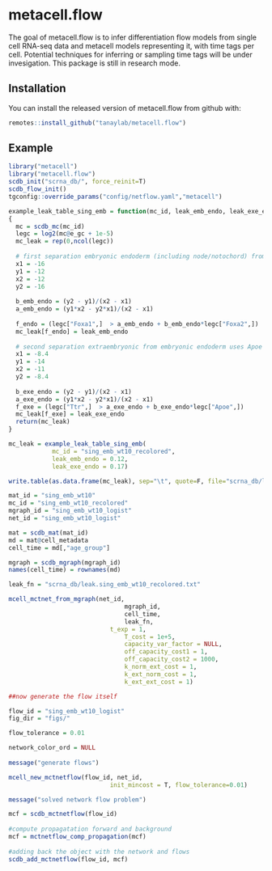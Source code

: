 
<!-- README.md is generated from README.Rmd. Please edit that file -->
# metacell.flow

<!-- badges: start -->
<!-- badges: end -->
The goal of metacell.flow is to infer differentiation flow models from single cell RNA-seq data and metacell models representing it, with time tags per cell. Potential techniques for inferring or sampling time tags will be under invesigation. This package is still in research mode.

## Installation

You can install the released version of metacell.flow from github with:

``` r
remotes::install_github("tanaylab/metacell.flow")
```

## Example

``` r
library("metacell")
library("metacell.flow")
scdb_init("scrna_db/", force_reinit=T)
scdb_flow_init()
tgconfig::override_params("config/netflow.yaml","metacell")

example_leak_table_sing_emb = function(mc_id, leak_emb_endo, leak_exe_endo) 
{
  mc = scdb_mc(mc_id)
  legc = log2(mc@e_gc + 1e-5)
  mc_leak = rep(0,ncol(legc))
  
  # first separation embryonic endoderm (including node/notochord) from meso/-ectoderm 
  x1 = -16
  y1 = -12
  x2 = -12
  y2 = -16
  
  b_emb_endo = (y2 - y1)/(x2 - x1)
  a_emb_endo = (y1*x2 - y2*x1)/(x2 - x1)
  
  f_endo = (legc["Foxa1",]  > a_emb_endo + b_emb_endo*legc["Foxa2",])
  mc_leak[f_endo] = leak_emb_endo
  
  # second separation extraembryonic from embryonic endoderm uses Apoe
  x1 = -8.4
  y1 = -14
  x2 = -11
  y2 = -8.4
  
  b_exe_endo = (y2 - y1)/(x2 - x1)
  a_exe_endo = (y1*x2 - y2*x1)/(x2 - x1)
  f_exe = (legc["Ttr",]  > a_exe_endo + b_exe_endo*legc["Apoe",])
  mc_leak[f_exe] = leak_exe_endo
  return(mc_leak)
}

mc_leak = example_leak_table_sing_emb(
            mc_id = "sing_emb_wt10_recolored",
            leak_emb_endo = 0.12,
            leak_exe_endo = 0.17)

write.table(as.data.frame(mc_leak), sep="\t", quote=F, file="scrna_db/leak.sing_emb_wt10_recolored.txt")

mat_id = "sing_emb_wt10"
mc_id = "sing_emb_wt10_recolored"
mgraph_id = "sing_emb_wt10_logist"
net_id = "sing_emb_wt10_logist"

mat = scdb_mat(mat_id)
md = mat@cell_metadata
cell_time = md[,"age_group"]

mgraph = scdb_mgraph(mgraph_id)
names(cell_time) = rownames(md)

leak_fn = "scrna_db/leak.sing_emb_wt10_recolored.txt"

mcell_mctnet_from_mgraph(net_id, 
                                mgraph_id,
                                cell_time,
                                leak_fn,
                            t_exp = 1,
                                T_cost = 1e+5,
                                capacity_var_factor = NULL,
                                off_capacity_cost1 = 1,
                                off_capacity_cost2 = 1000,
                                k_norm_ext_cost = 1,
                                k_ext_norm_cost = 1,
                                k_ext_ext_cost = 1)

##now generate the flow itself

flow_id = "sing_emb_wt10_logist"
fig_dir = "figs/"

flow_tolerance = 0.01

network_color_ord = NULL
  
message("generate flows")

mcell_new_mctnetflow(flow_id, net_id, 
                            init_mincost = T, flow_tolerance=0.01)

message("solved network flow problem")

mcf = scdb_mctnetflow(flow_id)
  
#compute propagatation forward and background
mcf = mctnetflow_comp_propagation(mcf)
  
#adding back the object with the network and flows
scdb_add_mctnetflow(flow_id, mcf)
```
